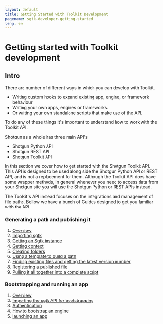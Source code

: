 ```yaml
---
layout: default
title: Getting Started with Toolkit Development
pagename: sgtk-developer-getting-started
lang: en
---
```


# Getting started with Toolkit development

## Intro

There are number of different ways in which you can develop with Toolkit.

- Writing custom hooks to expand existing app, engine, or framework behaviour
- Writing your own apps, engines or frameworks.
- Or writing your own standalone scripts that make use of the API.

To do any of these things it's important to understand how to work with the Toolkit API.

Shotgun as a whole has three main API's
- Shotgun Python API
- Shotgun REST API
- Shotgun Toolkit API

In this section we cover how to get started with the Shotgun Toolkit API. 
This API is designed to be used along side the Shotgun Python API or REST API, and is not a replacement for them.
Although the Toolkit API does have some wrapper methods, in general whenever you need to access data from your Shotgun site
you will use the Shotgun Python or REST APIs instead.

The Toolkit's API instead focuses on the integrations and management of file paths.
Bellow we have a bunch of Guides designed to get you familiar with the API.

### Generating a path and publishing it

1. [Overview](./developer-guides/generating-path-and-publish/sgtk-developer-generating-path-and-publish.md)
1. [Importing sgtk](./developer-guides/generating-path-and-publish/part-1-importing-sgtk.md)
2. [Getting an Sgtk instance](./developer-guides/generating-path-and-publish/part-2-getting-sgtk-instance.md)
3. [Getting context](./developer-guides/generating-path-and-publish/part-3-getting-context.md)
4. [Creating folders](./developer-guides/generating-path-and-publish/part-4-creating-folders.md)
5. [Using a template to build a path](./developer-guides/generating-path-and-publish/part-5-build-a-path.md)
6. [Finding existing files and getting the latest version number](./developer-guides/generating-path-and-publish/part-6-find-latest-version.md)
7. [Registering a published file](./developer-guides/generating-path-and-publish/part-7-registering-publish.md)
8. [Pulling it all together into a complete script](developer-guides/generating-path-and-publish/part-8-generating-path-and-publish-complete-script.md)

### Bootstrapping and running an app

1. [Overview](./developer-guides/bootstrapping-and-running-an-app/sgtk-developer-bootstrapping.md)
2. [Importing the sgtk API for bootstrapping](developer-guides/bootstrapping-and-running-an-app/part-1-importing-sgtk-for-bootstrapping.md)
2. [Authentication](developer-guides/bootstrapping-and-running-an-app/part-2-authentication.md)
3. [How to bootstrap an engine](developer-guides/bootstrapping-and-running-an-app/part-3-bootstrapping.md)
4. [launching an app](developer-guides/bootstrapping-and-running-an-app/part-4-launching-an-app.md)


